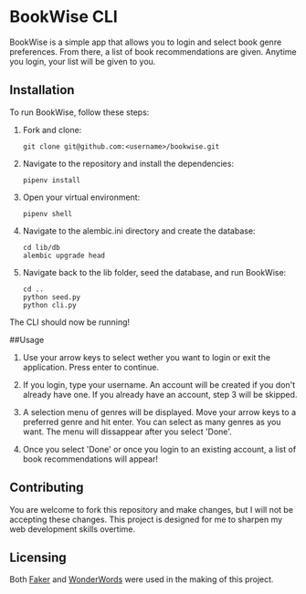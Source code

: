 # BookWise CLI
BookWise is a simple app that allows you to login and select book genre preferences. From there, a list of book recommendations are given. Anytime you login, your list will be given to you.

## Installation
To run BookWise, follow these steps:
1. Fork and clone:
    ```shell
    git clone git@github.com:<username>/bookwise.git
    ```
2. Navigate to the repository and install the dependencies:
    ```shell
    pipenv install
    ```
3. Open your virtual environment:
    ```shell
    pipenv shell
    ```
4. Navigate to the alembic.ini directory and create the database:
    ```shell
    cd lib/db
    alembic upgrade head
    ```
5. Navigate back to the lib folder, seed the database, and run BookWise:
    ```shell
    cd ..
    python seed.py
    python cli.py
    ```

The CLI should now be running!

##Usage
1. Use your arrow keys to select wether you want to login or exit the application. Press enter to continue.

2. If you login, type your username. An account will be created if you don't already have one. If you already have an account, step 3 will be skipped.

3. A selection menu of genres will be displayed. Move your arrow keys to a preferred genre and hit enter. You can select as many genres as you want. The menu will dissappear after you select 'Done'.

4. Once you select 'Done' or once you login to an existing account, a list of book recommendations will appear!

## Contributing

You are welcome to fork this repository and make changes, but I will not be accepting these changes.
This project is designed for me to sharpen my web development skills overtime.

## Licensing

Both [Faker](https://pypi.org/project/Faker/) and [WonderWords](https://pypi.org/project/wonderwords/) were used in the making of this project.
